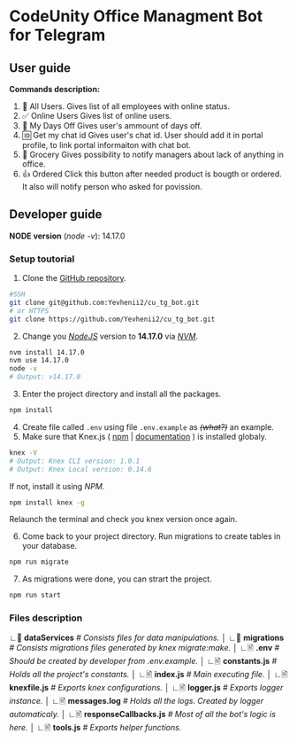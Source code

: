 # CodeUnity Office Managment Bot for Telegram

## User guide

**Commands description:**

1. 👤 All Users.
   Gives list of all employees with online status.
2. ✅ Online Users
   Gives list of online users.
3. 🤟 My Days Off
   Gives user's ammount of days off.
4. 🆔 Get my chat id
   Gives user's chat id. User should add it in portal profile, to link portal informaiton with chat bot.
5. 👜 Grocery
   Gives possibility to notify managers about lack of anything in office.
6. 👍 Ordered
   Click this button after needed product is bougth or ordered. It also will notify person who asked for povission.

## Developer guide

**NODE version** (_node -v_): 14.17.0

### Setup toutorial

1. Clone the [GitHub repository](https://github.com/Yevhenii2/cu_tg_bot "GitHub repository").

```bash
#SSH
git clone git@github.com:Yevhenii2/cu_tg_bot.git
# or HTTPS
git clone https://github.com/Yevhenii2/cu_tg_bot.git
```

2. Change you _[NodeJS](https://nodejs.org/ "NodeJS")_ version to **14.17.0** via _[NVM](https://github.com/nvm-sh/nvm "NVM")_.

```bash
nvm install 14.17.0
nvm use 14.17.0
node -v
# Output: v14.17.0
```

3. Enter the project directory and install all the packages.

```bash
npm install
```

4. Create file called `.env` using file `.env.example` as ~~_(what?)_~~ an example.
5. Make sure that Knex.js ( [npm](https://www.npmjs.com/package/knex "npm") | [documentation](https://knexjs.org/ "documentation") ) is installed globaly.

```bash
knex -V
# Output: Knex CLI version: 1.0.1
# Output: Knex Local version: 0.14.6
```

If not, install it using _NPM_.

```bash
npm install knex -g
```

Relaunch the terminal and check you knex version once again.

6. Come back to your project directory. Run migrations to create tables in your database.

```bash
npm run migrate
```

7. As migrations were done, you can strart the project.

```bash
npm run start
```

### Files description

∟📁 **dataServices** _# Consists files for data manipulations._
│
∟📁 **migrations** _# Consists migrations files generated by knex migrate:make._
│
∟🖹 **.env** _# Should be created by developer from .env.example._
│
∟🖹 **constants.js** _# Holds all the project's constants._
│
∟🖹 **index.js** _# Main executing file._
│
∟🖹 **knexfile.js** _# Exports knex configurations._
│
∟🖹 **logger.js** _# Exports logger instance._
│
∟🖹 **messages.log** _# Holds all the logs. Created by logger automaticaly._
│
∟🖹 **responseCallbacks.js** _# Most of all the bot's logic is here._
│
∟🖹 **tools.js** _# Exports helper functions._
